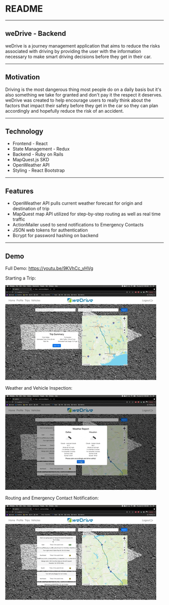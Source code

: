# README

---
## weDrive - Backend

weDrive is a journey management application that aims to reduce the risks associated with driving by providing the user with the information necessary to make smart driving decisions before they get in their car.

---
## Motivation

Driving is the most dangerous thing most people do on a daily basis but it's also something we take for granted and don't pay it the respect it deserves. weDrive was created to help encourage users to really think about the factors that impact their safety before they get in the car so they can plan accordingly and hopefully reduce the risk of an accident.

--- 
## Technology

* Frontend - React
* State Management - Redux
* Backend - Ruby on Rails
* MapQuest.js SKD
* OpenWeather API
* Styling - React Bootstrap

---
## Features

* OpenWeather API pulls current weather forecast for origin and destination of trip
* MapQuest map API utilized for step-by-step routing as well as real time traffic
* ActionMailer used to send notifications to Emergency Contacts
* JSON web tokens for authentication
* Bcrypt for password hashing on backend

---
## Demo

Full Demo: https://youtu.be/9KVhCc_vHVg

Starting a Trip:

![Starting a trip](app/gifs/start-trip.gif)

Weather and Vehicle Inspection:

![Weather and inspection](app/gifs/weather-inspection.gif)

Routing and Emergency Contact Notification: 

![Routing and Emergency Contact Notification](app/gifs/routing-notification.gif)